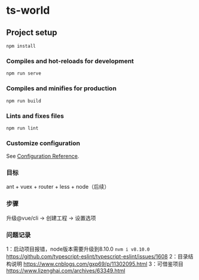 # ts-world

## Project setup
```
npm install
```

### Compiles and hot-reloads for development
```
npm run serve
```

### Compiles and minifies for production
```
npm run build
```

### Lints and fixes files
```
npm run lint
```

### Customize configuration
See [Configuration Reference](https://cli.vuejs.org/config/).

### 目标
ant + vuex + router + less + node（后续）

### 步骤
升级@vue/cli -> 创建工程 -> 设置选项
### 问题记录
1：启动项目报错，node版本需要升级到8.10.0 ``` nvm i v8.10.0 ```
https://github.com/typescript-eslint/typescript-eslint/issues/1608
2：目录结构说明
https://www.cnblogs.com/gxp69/p/11302095.html
3：可借鉴项目
https://www.lizenghai.com/archives/63349.html